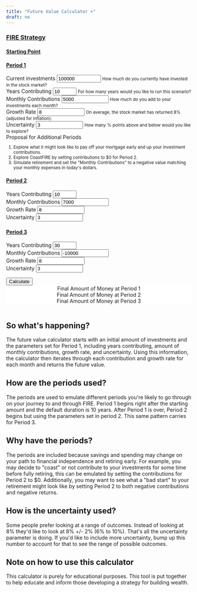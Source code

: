 ```yaml
---
title: "Future Value Calculator +"
draft: no
---
```


<script src="https://unpkg.com/intersection-observer"></script>
<script src="https://unpkg.com/scrollama"></script>
<script src="https://d3js.org/d3.v6.js"></script>
<script src="https://ajax.googleapis.com/ajax/libs/jquery/3.5.1/jquery.min.js"></script>
<link rel="stylesheet" type="text/css" href="https://cdn.datatables.net/1.11.4/css/jquery.dataTables.css">
<script src="https://cdn.datatables.net/1.11.4/js/jquery.dataTables.js" defer></script>

<!-- Ezoic - under_page_title - under_page_title -->
<div id="ezoic-pub-ad-placeholder-105"> </div>
<!-- End Ezoic - under_page_title - under_page_title -->


<main>
<form>
  <div class="container">
    <div class="row">
      <div class="col-sm-12">
        <h3><u>FIRE Strategy</u></h3>
      </div>
    </div>
    <div class="row">
      <div class="col-sm-3">
        <h4><u>Starting Point</u></h3>
      </div>
      <div class="col-sm-9">
        <h4><u>Period 1</u></h3>
      </div>
    </div>
    <div class="row">
      <div class="form-group col-sm-3">
        <label for="current_investments">Current investments</label>
        <input type="number" class="form-control" id="current_investments" aria-describedby="current_investments_help" value="100000" min="0" max="1000000000">
        <small id="current_investments_help" class="form-text text-muted">How much do you currently have invested in the stock market?</small>
      </div>
      <div class="col-sm-9">
        <div class="row">
          <div class="form-group col-sm-3">
            <label for="years_contributing1">Years Contributing</label>
            <input type="number" class="form-control" id="years_contributing1" aria-describedby="years_contributing1" value="10" min="2" max="100">
            <small id="years_contributing1_help" class="form-text text-muted">For how many years would you like to run this scenario?</small>
          </div>
          <div class="form-group col-sm-3">
            <label for="contributions1">Monthly Contributions</label>
            <input type="number" class="form-control" id="contributions1" aria-describedby="contributions1_help" value="5000" min="-1000000000" max="1000000000">
            <small id="contributions1_help" class="form-text text-muted">How much do you add to your investments each month?</small>
          </div>
          <div class="form-group col-sm-3">
            <label for="growth_rate1">Growth Rate</label>
            <input type="number" class="form-control" id="growth_rate1" aria-describedby="growth_rate1_help" value="8" min="-1000000000" max="1000000000">
            <small id="growth_rate1_help" class="form-text text-muted">On average, the stock market has returned 8% (adjusted for inflation).</small>
          </div>
          <div class="form-group col-sm-3">
            <label for="uncertainty1">Uncertainty</label>
            <input type="number" class="form-control" id="uncertainty1" aria-describedby="uncertainty1_help" value="3" min="-1000000000" max="1000000000">
            <small id="uncertainty1_help" class="form-text text-muted">How many % points above and below would you like to explore?</small>
          </div>
        </div>
      </div>
    </div>
    <div class="row">
      <div class="form-group col-sm-3">
        <label for="current_investments">Proposal for Additional Periods</label>
        <small class="form-text text-muted">
          <ol>
            <li>Explore what it might look like to pay off your mortgage early and up your investment contributions.</li>
            <li>Explore CoastFIRE by setting contributions to $0 for Period 2.</li>
            <li>Simulate retirement and set the "Monthly Contributions" to a negative value matching your monthly expenses in today's dollars.</li>
          </ol>
        </small>
      </div>
      <div class="col-sm-9">
        <div class="row">
          <div class="col-sm-12">
            <h4><u>Period 2</u></h3>
          </div>
        </div>
        <div class="row">
          <div class="form-group col-sm-3">
            <label for="years_contributing2">Years Contributing</label>
            <input type="number" class="form-control" id="years_contributing2" aria-describedby="years_contributing2" value="10" min="2" max="100">
          </div>
          <div class="form-group col-sm-3">
            <label for="contributions2">Monthly Contributions</label>
            <input type="number" class="form-control" id="contributions2" aria-describedby="contributions2_help" value="7000" min="-1000000000" max="1000000000">
          </div>
          <div class="form-group col-sm-3">
            <label for="growth_rate2">Growth Rate</label>
            <input type="number" class="form-control" id="growth_rate2" aria-describedby="growth_rate2_help" value="8" min="-1000000000" max="1000000000">
          </div>
          <div class="form-group col-sm-3">
            <label for="uncertainty2">Uncertainty</label>
            <input type="number" class="form-control" id="uncertainty2" aria-describedby="uncertainty2_help" value="3" min="-1000000000" max="1000000000">
          </div>
        </div>
        <div class="row">
          <div class="col-sm-12">
            <h4><u>Period 3</u></h3>
          </div>
        </div>
        <div class="row">
          <div class="form-group col-sm-3">
            <label for="years_contributing3">Years Contributing</label>
            <input type="number" class="form-control" id="years_contributing3" aria-describedby="years_contributing3" value="30" min="2" max="100">
          </div>
          <div class="form-group col-sm-3">
            <label for="contributions3">Monthly Contributions</label>
            <input type="number" class="form-control" id="contributions3" aria-describedby="contributions3_help" value="-10000" min="-1000000000" max="1000000000">
          </div>
          <div class="form-group col-sm-3">
            <label for="growth_rate3">Growth Rate</label>
            <input type="number" class="form-control" id="growth_rate3" aria-describedby="growth_rate3_help" value="8" min="-1000000000" max="1000000000">
          </div>
          <div class="form-group col-sm-3">
            <label for="uncertainty3">Uncertainty</label>
            <input type="number" class="form-control" id="uncertainty3" aria-describedby="uncertainty3_help" value="3" min="-1000000000" max="1000000000">
          </div>
        </div>
      </div>
    </div>
  </div>
</form>

<section id="scrolly3">
    <button class="btn btn-primary vis-btn" onclick="runfv()">Calculate</button>
    <figure>
      <div id="future_value"></div>
    </figure>
</section>
<section>
  <figure>
    <div class="container">
        <div class="row">
          <div class="col-sm counter-header">Final Amount of Money at Period 1
            <div id="period1_final_amount"></div>
          </div>
          <div class="col-sm counter-header">Final Amount of Money at Period 2
            <div id="period2_final_amount"></div>
          </div>
          <div class="col-sm counter-header">Final Amount of Money at Period 3
            <div id="period3_final_amount"></div>
          </div>
        </div>
      </div>
  </figure>
</section>

<table id="table_id">
</table>

## So what's happening?

The future value calculator starts with an initial amount of investments and the parameters set for Period 1, including years contributing, amount of monthly contributions, growth rate, and uncertainty. Using this information, the calculator then iterates through each contribution and growth rate for each month and returns the future value.

## How are the periods used?

The periods are used to emulate different periods you're likely to go through on your journey to and through FIRE. Period 1 begins right after the starting amount and the default duration is 10 years. After Period 1 is over, Period 2 begins but using the parameters set in period 2. This same pattern carries for Period 3.

## Why have the periods?

The periods are included because savings and spending may change on your path to financial independence and retiring early. For example, you may decide to "coast" or not contribute to your investments for some time before fully retiring, this can be emulated by setting the contributions for Period 2 to $0. Additionally, you may want to see what a "bad start" to your retirement might look like by setting Period 2 to both negative contributions and negative returns. 

## How is the uncertainty used?

Some people prefer looking at a range of outcomes. Instead of looking at 8% they'd like to look at 8% +/- 2% (6% to 10%). That's all the uncertainty parameter is doing. If you'd like to include more uncertainty, bump up this number to account for that to see the range of possible outcomes.

## Note on how to use this calculator

This calculator is purely for educational purposes. This tool is put together to help educate and inform those developing a strategy for building wealth.
  
</main>

<style>

  #scrolly1, #scrolly2 {
    position: relative;
    background-color: #ffffff;
    padding: 1rem;
  }

  article {
    position: relative;
    padding: 0;
    max-width: 20rem;
    margin: 0 auto;
  }
  figure {
    position: -webkit-sticky;
    position: sticky;
    left: 0;
    width: 100%;
    margin: 0;
    -webkit-transform: translate3d(0, 0, 0);
    -moz-transform: translate3d(0, 0, 0);
    transform: translate3d(0, 0, 0);
    background-color: #fff;
    -webkit-transform:translateZ(0px);
    -moz-transform:translateZ(0px);
    -o-transform:translateZ(0px);
    transform:translateZ(0px);
    z-index:0;
  }
  
  figure p {
    text-align: center;
    padding: 1rem;
    position: absolute;
    top: 50%;
    left: 50%;
    -moz-transform: translate(-50%, -50%);
    -webkit-transform: translate(-50%, -50%);
    transform: translate(-50%, -50%);
    -webkit-transform:translateZ(0px);
    -moz-transform:translateZ(0px);
    -o-transform:translateZ(0px);
    transform:translateZ(0px);
    z-index:0;
    font-size: 8rem;
    font-weight: 900;
    color: #fff;
  }
  .step {
    position: relative;
    margin: 0 auto 2rem auto;
    color: #000000;
    // background-color: rgba(0, 0, 0, .1);
    background-color: #fff;
    border: 1px solid;
    box-shadow: 2px 5px 2px 2px #888888;
    text-align: center;
    -webkit-transform:translateZ(0px);
    -moz-transform:translateZ(1000px);
    -o-transform:translateZ(1000px);
    transform:translateZ(1000px);
    z-index:1000;
  }
  .step:last-child {
    margin-bottom: 80vh;
  }
  .step.is-active p {
    background-color: #3CB371;
    color: #fff;
  }
  .step p {
    text-align: center;
    padding: 1rem;
    font-size: 1.5rem;
    background-color: #d5d5d5;
    color: #fff;
  }
  .step div {
    padding-left: .5rem;
    padding-right: .5rem;
  }
  
  .btn-holder {
    text-align: center;
  }
  
  .overlay {
    fill: none;
    pointer-events: all;
  }

  .focus circle {
      fill: #3CB371;
  }

  .tooltip {
      width: 150px;
      padding: 4px 10px;
      border: 1px solid #3CB371;
      border-radius: 4px;
      box-shadow: 2px 2px 4px rgba(0,0,0,0.3);
      position: absolute;
      background-color: white;
      font-size: 14px;
      pointer-events: none;
      -webkit-transition: all 0.25s;
      -moz-transition: all 0.25s;
      -ms-transition: all 0.25s;
      -o-transition: all 0.25s;
      transition: all 0.25s;
      opacity: 1 !important;
  }

  .tooltip div {
      margin: 3px 0;
  }
  .tooltip-date, .tooltip-likes, .tooltip-lower, .tooltip-upper {
      font-weight: bold;
  }
  
  .btn-secondary {
    background-color: #3CB371;
    font-size : clamp(.5rem, 1vw, .75rem);
    border-radius: 100px;
  }
  
  .counter-header {
    text-align:center;
  }
  
  #period1_final_amount, #period2_final_amount, #period3_final_amount {
    font-size: 40px;
  }

</style>



<script>
  

  function runfv() {
  
    d3.select(".fire_number_line").remove();
    d3.select(".going_broke_line").remove();
    d3.select(".fire_number").remove();
    d3.select(".future_value_line").remove();
    d3.select(".future_value").remove();
    d3.select(".error_bar_area").remove();
    
    var current_investments = Number(document.getElementById('current_investments').value);
      div_mult = 12;
      years_contributing1 = Number(document.getElementById('years_contributing1').value);
      contributions1 = Number(document.getElementById('contributions1').value);
      growth_rate1 = Number(document.getElementById('growth_rate1').value) / (100);
      uncertainty1 = Number(document.getElementById('uncertainty1').value) / (100);
      years_contributing2 = Number(document.getElementById('years_contributing2').value);
      contributions2 = Number(document.getElementById('contributions2').value);
      growth_rate2 = Number(document.getElementById('growth_rate2').value) / (100);
      uncertainty2 = Number(document.getElementById('uncertainty2').value) / (100);
      years_contributing3 = Number(document.getElementById('years_contributing3').value);
      contributions3 = Number(document.getElementById('contributions3').value);
      growth_rate3 = Number(document.getElementById('growth_rate3').value) / (100);
      uncertainty3 = Number(document.getElementById('uncertainty3').value) / (100);
      years_contributing = years_contributing1 + years_contributing2 + years_contributing3;
      no_periods1 = years_contributing1 * div_mult;
      no_periods2 = years_contributing2 * div_mult;
      no_periods3 = years_contributing3 * div_mult;
      no_periods = no_periods1 + no_periods2 + no_periods3;
      periodic_growth_rate1 = growth_rate1 / div_mult;
      periodic_uncertainty1 = uncertainty1 / div_mult;
      periodic_growth_rate2 = growth_rate2 / div_mult;
      periodic_uncertainty2 = uncertainty2 / div_mult;
      periodic_growth_rate3 = growth_rate3 / div_mult;
      periodic_uncertainty3 = uncertainty3 / div_mult;
    
    // Calculate FV Numbers
    var future_value_data = [{x: 0, 
                              y: current_investments, 
                              y0: current_investments, 
                              y1: current_investments,
                              contribution: 0,
                              growth_rate: periodic_growth_rate1,
                              uncertainty: periodic_uncertainty1}];
    
    var future_value_data_table = [[0, 0, numberWithCommas(current_investments), numberWithCommas(current_investments), numberWithCommas(current_investments), 0, 1, periodic_growth_rate1*12, periodic_uncertainty1*12]];
    
    var total_contributions = [0];
    
    for(let i=0; i < no_periods; i++) {
      
      if (i < no_periods1) {
      
        var contributions = contributions1;
          periodic_growth_rate = periodic_growth_rate1;
          periodic_uncertainty = periodic_uncertainty1;
          period = 1;
      
      } else if (i >= no_periods1 & i < (no_periods1 + no_periods2)) {
      
        var contributions = contributions2;
          periodic_growth_rate = periodic_growth_rate2;
          periodic_uncertainty = periodic_uncertainty2;
          period = 2;
      
      } else if (i >= (no_periods1 + no_periods2) & i < no_periods) {
      
        var contributions = contributions3;
          periodic_growth_rate = periodic_growth_rate3;
          periodic_uncertainty = periodic_uncertainty3;
          period = 3;
      
      }
      
      total_contributions.push(contributions);

      
      var month = Math.round( ((i+1) % div_mult) * 100) / 100;
        year = numberWithCommas(Math.floor( ((i+1)/div_mult)) + 1);
        sum_total_contributions = d3.sum(total_contributions);
        
      
      if (month == 0) {
        
        var month = 12;
          year = year - 1;
  
      } 

      future_value_data[i+1] = {x: Math.round( ((i+1)/div_mult) * 100) / 100, 
                                y: Math.round( (Number(((future_value_data[i].y + contributions) * (1 + periodic_growth_rate)))) * 100) / 100,
                                y0: Math.round( (Number(((future_value_data[i].y0 + contributions) * (1 + periodic_growth_rate - periodic_uncertainty)))) * 100) / 100,
                                y1: Math.round( (Number(((future_value_data[i].y1 + contributions) * (1 + periodic_growth_rate + periodic_uncertainty)))) * 100) / 100,
                                contribution: contributions,
                                growth_rate: periodic_growth_rate * 12,
                                uncertainty: periodic_uncertainty * 12};
      
      future_value_data_table[i+1] = [year, 
                                      month, 
                                      numberWithCommas(Math.round( (Number(((future_value_data[i].y + contributions) * (1 + periodic_growth_rate)))) * 100) / 100), 
                                      numberWithCommas(Math.round( (Number(((future_value_data[i].y0 + contributions) * (1 + periodic_growth_rate - periodic_uncertainty)))) * 100) / 100),
                                      numberWithCommas(Math.round( (Number(((future_value_data[i].y1 + contributions) * (1 + periodic_growth_rate + periodic_uncertainty)))) * 100) / 100),
                                      numberWithCommas(sum_total_contributions), 
                                      numberWithCommas(period),
                                      numberWithCommas(periodic_growth_rate * 12), 
                                      numberWithCommas(periodic_uncertainty * 12)];
    
    }
    
    update_counts("period1_final_amount", future_value_data[no_periods1].y - 100, future_value_data[no_periods1].y, true);
    update_counts("period2_final_amount", future_value_data[(no_periods1 + no_periods2)].y - 100, future_value_data[(no_periods1 + no_periods2)].y, true);
    update_counts("period3_final_amount", future_value_data[future_value_data.length -1].y - 100, future_value_data[future_value_data.length -1].y, true);
    
    var going_broke_data = [
      {x: 0, y: 0, y0: 0, y1: 0},
      {x: years_contributing, y: 0, y0: 0, y1: 0}
    ];
    
    // Set axes
    // Create the X axis:
    x.domain([0, years_contributing]);
    svg.selectAll(".myXaxis")
      .call(xAxis);
    
    const xScale = d3
      .scaleLinear()
      .range([0, width])
      .domain([0, years_contributing]);
    
    // create the Y axis
    y.domain([d3.min(future_value_data.concat(going_broke_data), d => d.y0), d3.max(future_value_data, d => d.y1)])
    svg.selectAll(".myYaxis")
      .transition()
      .duration(1000)
      .call(yAxis);
    
    // Create scales
    const yScale = d3
      .scaleLinear()
      .range([height, 0])
      .domain([d3.min(future_value_data.concat(going_broke_data), d => d.y0), d3.max(future_value_data, d => d.y1)]);
    
    var error_bar_area = function(datum, boolean) {
      return d3.area()
        .x(function(d) {return xScale(d.x); })
        .y0(function(d) {return boolean ? yScale(d.y0) : yScale(d.y); })
        .y1(function(d) {return boolean ? yScale(d.y1) : yScale(d.y); })
        (datum);
    }
        
    
    // Add path
    svg
      .append("path")
      .datum(future_value_data)
      .attr("d", d => error_bar_area(d, false))
      .transition()
      .duration(2000)
      .delay(2000)
      .attr("class", "error_bar_area")
      .attr("fill", "#CCE5DF")
      .attr("stroke", "none")
      .attr("d", d => error_bar_area(d, true));
      
    const fire_number_line = d3
      .line()
      .x(d => xScale(d.x))
      .y(d => yScale(d.y));
  
    // Add path
    const fv_path = svg
      .append("path")
      .datum(future_value_data)
      .attr("class", "future_value_line")
      .attr("fill", "none")
      .attr("stroke", "#3CB371")
      .attr("stroke-linejoin", "round")
      .attr("stroke-linecap", "round")
      .attr("stroke-width", 3)
      .attr("d", fire_number_line);
      
    const fv_pathLength = fv_path.node().getTotalLength();
    
    const fv_transitionPath = d3
      .transition()
      .delay(1000)
      .ease(d3.easeSin)
      .duration(1000);
      
    fv_path
      .attr("stroke-dashoffset", fv_pathLength)
      .attr("stroke-dasharray", fv_pathLength)
      .transition(fv_transitionPath)
      .attr("stroke-dashoffset", 0);
    
    // Add path
    const gb_path = svg
      .append("path")
      .datum(going_broke_data)
      .attr("class", "going_broke_line")
      .attr("fill", "none")
      .attr("stroke", "#000000")
      .attr("stroke-linejoin", "round")
      .attr("stroke-linecap", "round")
      .attr("stroke-width", 3)
      .attr("d", fire_number_line);
      
    const gb_pathLength = gb_path.node().getTotalLength();
    
    const gb_transitionPath = d3
      .transition()
      .delay(2000)
      .ease(d3.easeSin)
      .duration(1000);
      
    gb_path
      .attr("stroke-dashoffset", gb_pathLength)
      .attr("stroke-dasharray", gb_pathLength)
      .transition(gb_transitionPath)
      .attr("stroke-dashoffset", 0);
        
    var tooltip = d3
      .select("#future_value")
      .append("div")
      .attr("class", "tooltip")
      .style("display", "none");

    var focus = svg.append("g")
      .attr("class", "focus")
      .style("display", "none");
        
    focus.append("circle")
      .attr("r", 5);
        
    var tooltipDate = tooltip.append("div");
    
    tooltipDate.append("span")
      .attr("class", "tooltip-title")
      .text("Future Value: ");
        
    var tooltipDateValue = tooltipDate.append("span")
      .attr("class", "tooltip-date");
    
    var tooltipLower = tooltip.append("div");
    
    tooltipLower.append("span")
      .attr("class", "tooltip-title")
      .text("Lower Bounds: ");
        
    var tooltipLowerValue = tooltipLower.append("span")
      .attr("class", "tooltip-lower");
      
    var tooltipUpper = tooltip.append("div");
    
    tooltipUpper.append("span")
      .attr("class", "tooltip-title")
      .text("Upper Bounds: ");
        
    var tooltipUpperValue = tooltipUpper.append("span")
      .attr("class", "tooltip-upper");
    
    var tooltipLikes = tooltip.append("div");
    
    tooltipLikes.append("span")
      .attr("class", "tooltip-title")
      .text("Year: ");
        
    var tooltipLikesValue = tooltipLikes.append("span")
        .attr("class", "tooltip-likes");

    svg.append("rect")
        .attr("class", "overlay")
        .attr("width", width)
        .attr("height", height)
        .on("mouseover", function() { focus.style("display", null); tooltip.style("display", null);  })
        .on("mouseout", function() { focus.style("display", "none"); tooltip.style("display", "none"); })
        .on("mousemove", mousemove);
    
    function mousemove() {
        var x0 = x.invert(d3.pointer(event,this)[0]),
            i = bisectX(future_value_data, x0, 1),
            d0 = future_value_data[i - 1],
            d1 = future_value_data[i],
            d = x0 - d0.x > d1.x - x0 ? d1 : d0;
        focus.attr("transform", "translate(" + xScale(d.x) + "," + yScale(d.y) + ")");
        tooltip.attr("style", "left:" + (xScale(d.x) + 64) + "px;top:" + (yScale(d.y) - 100) + "px;");
        tooltip.select(".tooltip-date").text("$" + numberWithCommas(d.y));
        tooltip.select(".tooltip-lower").text("$" + numberWithCommas(d.y0));
        tooltip.select(".tooltip-upper").text("$" + numberWithCommas(d.y1));
        tooltip.select(".tooltip-likes").text(d.x);
    };
    
    // Add the data table
    $(document).ready(function() {
      $('#table_id').DataTable( {
          data: future_value_data_table,
          destroy: true,
          searching: false,
          columns: [
            { title: "Year" },
            { title: "Month" },
            { title: "Future Value" },
            { title: "Lower Bound FV" },
            { title: "Upper Bound FV" },
            { title: "Total Contributions" },
            { title: "Period" },
            { title: "Growth Rate" },
            { title: "Uncertainty" }
        ],
        columnDefs: [
          {
              targets: [0, 1, 2, 3, 4, 5, 6, 7, 8],
              className: 'dt-body-center'
          },
          {
              targets: [0, 1, 2, 3, 4, 5, 6, 7, 8],
              className: 'dt-head-center'
          }
          
        ]
      } );
    });
    
  }
  
  // parse the date / time
  var bisectX = d3.bisector(function(d) { return d.x; }).left;
  
  function update_counts(id, startamount, uptoamount, dollar) {
    var counts=setInterval(updated);
    var upto=startamount;
    function updated(){
        var count= document.getElementById(id);
        if (dollar) {
          count.innerHTML="$" + numberWithCommas(++upto);
        } else {
          count.innerHTML=numberWithCommas(++upto);
        }
        if(upto>=uptoamount) {
            clearInterval(counts);
        }
    }
  }
  
  function numberWithCommas(x) {
      return x.toString().replace(/\B(?=(\d{3})+(?!\d))/g, ",");
  }
  
  
  
  // Initialize graph
  // set the dimensions and margins of the graph
  const margin = {top: 10, right: 30, bottom: 30, left: 75},
    parentDivmd = document.getElementById("future_value");
    width = parentDivmd.clientWidth - margin.left - margin.right;
    height = 400;
  
  // append the svg object to the body of the page
  const svg = d3.select("#future_value")
    .append("svg")
      .attr("width", width + margin.left + margin.right)
      .attr("height", height + margin.top + margin.bottom)
    .append("g")
      .attr("transform", `translate(${margin.left},${margin.top})`);
        
  // Initialise a X axis:
  const x = d3.scaleLinear().range([0,width]);
  const xAxis = d3.axisBottom().scale(x);
  svg.append("g")
    .attr("transform", `translate(0, ${height})`)
    .attr("class","myXaxis");
    
  // Initialize an Y axis
  const y = d3.scaleLinear().range([height, 0]);
  const yAxis = d3.axisLeft().scale(y);
  svg.append("g")
    .attr("class","myYaxis");
  
  // text label for the y axis
  svg.append("text")
    .attr("transform", "rotate(-90)")
    .attr("y", 0 - margin.left)
    .attr("x",0 - (height / 2))
    .attr("dy", "1em")
    .style("text-anchor", "middle")
    .text("Value in Dollars");
  
  // text label for the x axis
  svg.append("text")             
    .attr("transform",
          "translate(" + (width/2) + " ," + 
                           (height + margin.top + 20) + ")")
    .style("text-anchor", "middle")
    .text("Years");
  
  var legend_keys = ["Future Value", "+/- Uncertainty", "Going Broke"];
    graph_colors = ["#3CB371", "#CCE5DF", "#000000"];

  var lineLegend = svg.selectAll(".lineLegend").data(legend_keys)
      .enter().append("g")
      .attr("class","lineLegend")
      .attr("transform", function (d,i) {
              return "translate(" + 20 + "," + (i*20)+")";
          });
  
  lineLegend.append("text").text(function (d) {return d;})
      .attr("transform", "translate(15,9)"); //align texts with boxes
  
  lineLegend.append("rect")
      .attr("fill", function (d, i) {return graph_colors[i]; })
      .attr("width", 10).attr("height", 10);
  
  
  
  
  // Have things run on load
  runfv();
  
</script>

<!-- Ezoic - bottom_of_page - bottom_of_page -->
<div id="ezoic-pub-ad-placeholder-101"> </div>
<!-- End Ezoic - bottom_of_page - bottom_of_page -->
